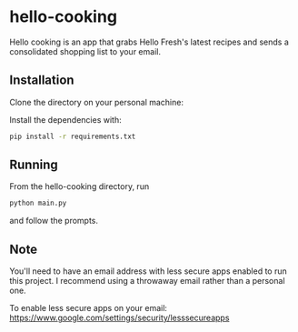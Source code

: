 # hello-cooking

Hello cooking is an app that grabs Hello Fresh's latest recipes and sends a consolidated shopping list to your email. 

## Installation
Clone the directory on your personal machine:

Install the dependencies with:

```bash
pip install -r requirements.txt 
```

## Running
From the hello-cooking directory, run
```bash
python main.py
```
and follow the prompts. 

## Note
You'll need to have an email address with less secure apps enabled to run this project. I recommend using a throwaway email rather than a personal one. 

To enable less secure apps on your email: https://www.google.com/settings/security/lesssecureapps